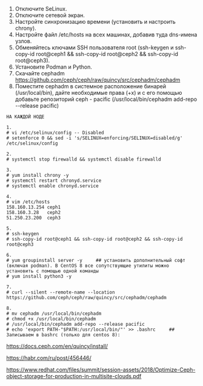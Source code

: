 
1. Отключите SeLinux.
2. Отключите сетевой экран.
3. Настройте синхронизацию времени (установить и настроить chrony).
4. Настройте файл /etc/hosts на всех машинах, добавив туда dns-имена узлов.
5. Обменяйтесь ключами SSH пользователя root (ssh-keygen и ssh-copy-id root@ceph1 && ssh-copy-id root@ceph2 && ssh-copy-id root@ceph3).
6. Установите Podman и Python.
7. Скачайте cephadm https://github.com/ceph/ceph/raw/quincy/src/cephadm/cephadm
8. Поместите cephadm в системное расположение бинарей (/usr/local/bin), дайте необходимые права (+х) и с его помощью добавьте репозиторий ceph - pacific (/usr/local/bin/cephadm add-repo --release pacific)

```
НА КАЖДОЙ НОДЕ

1.
# vi /etc/selinux/config -- Disabled
# setenforce 0 && sed -i 's/SELINUX=enforcing/SELINUX=disabled/g' /etc/selinux/config

2.
# systemctl stop firewalld && systemctl disable firewalld

3.
# yum install chrony -y
# systemctl restart chronyd.service
# systemctl enable chronyd.service

4. 
# vim /etc/hosts
158.160.13.254 ceph1
158.160.3.28   ceph2
51.250.23.200  ceph3

5.
# ssh-keygen
# ssh-copy-id root@ceph1 && ssh-copy-id root@ceph2 && ssh-copy-id root@ceph3

6.
# yum groupinstall server -y     ## установить дополнительный софт (включая podman). В CentOS 8 все сопутствующие утилиты можно установить с помощью одной команды
# yum install python3 -y

7.
# curl --silent --remote-name --location https://github.com/ceph/ceph/raw/quincy/src/cephadm/cephadm

8.
# mv cephadm /usr/local/bin/cephadm
# chmod +x /usr/local/bin/cephadm
# /usr/local/bin/cephadm add-repo --release pacific
# echo 'export PATH-"$PATH:/usr/local/bin/"' >> .bashrc     ## Записываем в bashrc (только для centos 8):

```

https://docs.ceph.com/en/quincy/install/

https://habr.com/ru/post/456446/

https://www.redhat.com/files/summit/session-assets/2018/Optimize-Ceph-object-storage-for-production-in-multisite-clouds.pdf

